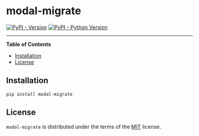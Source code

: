 # modal-migrate

[![PyPI - Version](https://img.shields.io/pypi/v/modal-migrate.svg)](https://pypi.org/project/modal-migrate)
[![PyPI - Python Version](https://img.shields.io/pypi/pyversions/modal-migrate.svg)](https://pypi.org/project/modal-migrate)

-----

**Table of Contents**

- [Installation](#installation)
- [License](#license)

## Installation

```console
pip install modal-migrate
```

## License

`modal-migrate` is distributed under the terms of the [MIT](https://spdx.org/licenses/MIT.html) license.
